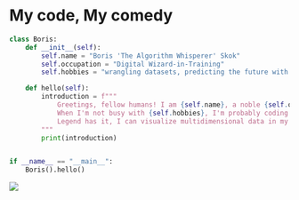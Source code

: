 <h1 align="left">My code, My comedy</h1>

```python
class Boris:
    def __init__(self):
        self.name = "Boris 'The Algorithm Whisperer' Skok"
        self.occupation = "Digital Wizard-in-Training"
        self.hobbies = "wrangling datasets, predicting the future with ML models, and casually solving P=NP"

    def hello(self):
        introduction = f"""
            Greetings, fellow humans! I am {self.name}, a noble {self.occupation}.
            When I'm not busy with {self.hobbies}, I'm probably coding up a storm.
            Legend has it, I can visualize multidimensional data in my sleep.
        """
        print(introduction)


if __name__ == "__main__":
    Boris().hello()
```

<p align="left">
  <img src="https://skillicons.dev/icons?i=py,pytorch,java,ts,spring,react,docker,postgres,git" />
</p>

